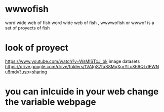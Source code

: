 # wwwofish
word wide web of fish
word wide web of fish , wwwwofish or  wwwof is a set of proyects of fish
# look of proyect
https://www.youtube.com/watch?v=WsMlSTcJ_bk
image datasets
https://drive.google.com/drive/folders/1VAtgS7fqS8MqXprYLcX69QLdEWNu8mdv?usp=sharing
# you can inlcuide in your web change the variable webpage
